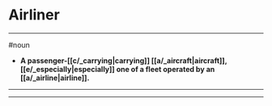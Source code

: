 # Airliner
---
#noun
- **A passenger-[[c/_carrying|carrying]] [[a/_aircraft|aircraft]], [[e/_especially|especially]] one of a fleet operated by an [[a/_airline|airline]].**
---
---
